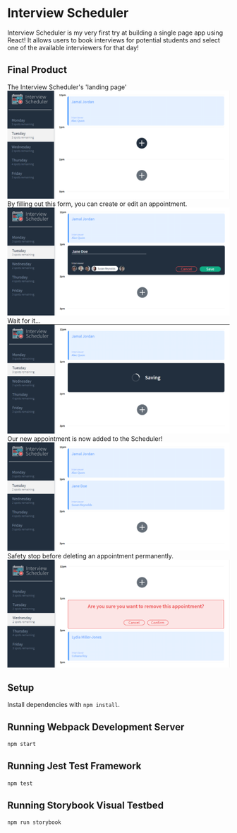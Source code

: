 # Interview Scheduler
Interview Scheduler is my very first try at building a single page app using React! It allows users to book interviews for potential students and select one of the available interviewers for that day!

## Final Product 
The Interview Scheduler's 'landing page'
!["The Interview Scheduler's 'landing page'."](https://github.com/lisafaggiolo/scheduler/blob/master/client/public/screenshots/landing-page.png)
By filling out this form, you can create or edit an appointment.
!["By filling out this form, you can create or edit an appointment."](https://github.com/lisafaggiolo/scheduler/blob/master/client/public/screenshots/create-appointment.png)
Wait for it...
!["Wait for it..."](https://github.com/lisafaggiolo/scheduler/blob/master/client/public/screenshots/saving.png)
Our new appointment is now added to the Scheduler!
!["Our new appointment is now added to the Scheduler!"](https://github.com/lisafaggiolo/scheduler/blob/master/client/public/screenshots/appointment-added.png)
Safety stop before deleting an appointment permanently.
!["Safety stop before deleting an appointment permanently."](https://github.com/lisafaggiolo/scheduler/blob/master/client/public/screenshots/safety-delete.png)





## Setup

Install dependencies with `npm install`.

## Running Webpack Development Server

```sh
npm start
```

## Running Jest Test Framework

```sh
npm test
```

## Running Storybook Visual Testbed

```sh
npm run storybook
```
